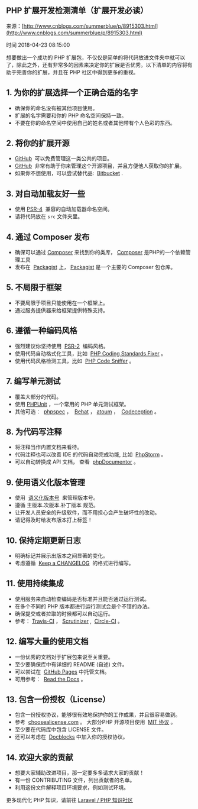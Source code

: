 ## PHP 扩展开发检测清单（扩展开发必读）

来源：[http://www.cnblogs.com/summerblue/p/8915303.html](http://www.cnblogs.com/summerblue/p/8915303.html)

时间 2018-04-23 08:15:00

 
想要做出一个成功的 PHP 扩展包，不仅仅是简单的将代码放进文件夹中就可以了，除此之外，还有非常多的因素来决定你的扩展是否优秀。以下清单的内容将有助于完善你的扩展，并且在 PHP 社区中得到更多的重视。
 
## 1. 为你的扩展选择一个正确合适的名字
 
 
* 确保你的命名没有被其他项目使用。 
* 扩展的名字需要和你的 PHP 命名空间保持一致。 
* 不要在你的命名空间中使用自己的姓名或者其他带有个人色彩的东西。 
 
 
## 2. 将你的扩展开源
 
 
* [GitHub][1]  可以免费管理这一类公共的项目。  
* [GitHub][1]  非常有助于你来管理这个开源项目，并且方便他人获取你的扩展。  
* 如果你不想使用，可以尝试替代品:  [Bitbucket][3] .  
 
 
## 3. 对自动加载友好一些
 
 
* 使用 [PSR-4][4]  兼容的自动加载器命名空间。  
* 请将代码放在 `src` 文件夹里。  
 
 
## 4. 通过 Composer 发布
 
 
* 确保可以通过 [Composer][5] 来找到你的类库， [Composer][5] 是PHP的一个依赖管理工具  
* 发布在  [Packagist][7] 上， [Packagist][7] 是一个主要的 Composer 包仓库。  
 
 
## 5. 不局限于框架
 
 
* 不要局限于项目只能使用在一个框架上。 
* 通过服务提供器来给框架提供特殊支持。 
 
 
## 6. 遵循一种编码风格
 
 
* 强烈建议你坚持使用  [PSR-2][9]  编码风格。  
* 使用代码自动格式化工具，比如  [PHP Coding Standards Fixer][10] 。  
* 使用代码风格检测工具，比如  [PHP Code Sniffer][11] 。  
 
 
## 7. 编写单元测试
 
 
* 覆盖大部分的代码。 
* 使用 [PHPUnit][12] ，一个常用的 PHP 单元测试框架。  
* 其他可选：  [phpspec][13] ，  [Behat][14] ， [atoum][15] ，  [Codeception][16] 。  
 
 
## 8. 为代码写注释
 
 
* 将注释当作内置文档来看待。 
* 代码注释也可以改善 IDE 的代码自动完成功能, 比如  [PhpStorm][17] 。  
* 可以自动转换成 API 文档， 查看  [phpDocumentor][18] 。  
 
 
## 9. 使用语义化版本管理
 
 
* 使用  [语义化版本号][19]  来管理版本号。  
* 遵循 主版本.次版本.补丁版本 规范。 
* 让开发人员安全的升级软件，而不用担心会产生破坏性的改动。 
* 请记得及时给发布版本打上标签！ 
 
 
## 10. 保持定期更新日志
 
 
* 明确标记并展示出版本之间显著的变化。 
* 考虑遵循  [Keep a CHANGELOG][20]  的格式进行编写。  
 
 
## 11. 使用持续集成
 
 
* 使用服务来自动检查编码是否标准并且能否通过运行测试。 
* 在多个不同的 PHP 版本都进行运行测试会是个不错的办法。 
* 确保提交或者拉取的时候都可以自动运行。 
* 参考： [Travis-CI][21] ， [Scrutinizer][22] ,  [Circle-CI][23] 。  
 
 
## 12. 编写大量的使用文档
 
 
* 一份优秀的文档对于扩展包来说至关重要。 
* 至少要确保库中有详细的 README (自述) 文件。 
* 可以尝试在  [GitHub Pages][24] 中托管文档。  
* 可用参考：  [Read the Docs][25] 。  
 
 
## 13. 包含一份授权（License）
 
 
* 包含一份授权协议，能够很有效地保护你的工作成果，并且很容易做到。 
* 参考  [choosealicense.com][26] 。 大部分PHP 开源项目使用  [MIT 协议][27] 。  
* 至少要在代码库中包含 LICENSE 文件。 
* 还可以考虑在  [Docblocks][28] 中加入你的授权协议。  
 
 
## 14. 欢迎大家的贡献
 
 
* 想要大家辅助改进项目，那一定要多多请求大家的贡献！ 
* 有一份 CONTRIBUTING 文件，列出贡献者的名单。 
* 利用这份文件解释项目环境要求，例如测试环境。 
 
 
更多现代化 PHP 知识，请前往 [Laravel / PHP 知识社区][29]
 


[1]: https://github.com/
[2]: https://github.com/
[3]: https://bitbucket.org/
[4]: http://www.php-fig.org/psr/psr-4/
[5]: https://getcomposer.org/
[6]: https://getcomposer.org/
[7]: https://packagist.org/
[8]: https://packagist.org/
[9]: https://github.com/php-fig/fig-standards/blob/master/accepted/PSR-2-coding-style-guide.md
[10]: http://cs.sensiolabs.org/
[11]: https://github.com/squizlabs/PHP_CodeSniffer
[12]: https://phpunit.de/
[13]: http://www.phpspec.net/
[14]: http://behat.org/
[15]: http://atoum.org/
[16]: http://codeception.com/
[17]: https://www.jetbrains.com/phpstorm/
[18]: http://www.phpdoc.org/
[19]: http://semver.org/
[20]: http://keepachangelog.com/
[21]: https://travis-ci.org/
[22]: https://scrutinizer-ci.com/
[23]: https://circleci.com/
[24]: https://pages.github.com/
[25]: https://readthedocs.org/
[26]: http://choosealicense.com/
[27]: http://opensource.org/licenses/MIT
[28]: http://www.phpdoc.org/docs/latest/references/phpdoc/tags/license.html
[29]: https://laravel-china.org/topics/10032
